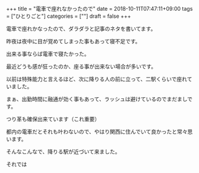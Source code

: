 +++
title = "電車で座れなかったので"
date = 2018-10-11T07:47:11+09:00
tags = ["ひとりごと"]
categories = [""]
draft = false
+++

電車で座れかなったので、ダラダラと記事のネタを書いてます。

昨夜は夜中に目が覚めてしまった事もあって寝不足です。

出来る事ならば電車で寝たかった。

最近どうも感が狂ったのか、座る事が出来ない場合が多いです。

以前は特殊能力と言えるほど、次に降りる人の前に立って、二駅くらいで座れていました。

まぁ、出勤時間に融通が効く事もあって、ラッシュは避けているのでまだましです。

つり革も確保出来ています（これ重要）

都内の電車だとそれも叶わないので、やはり関西に住んでいて良かったと常々思います。

そんなこんなで、降りる駅が近づいて来ました。

それでは

